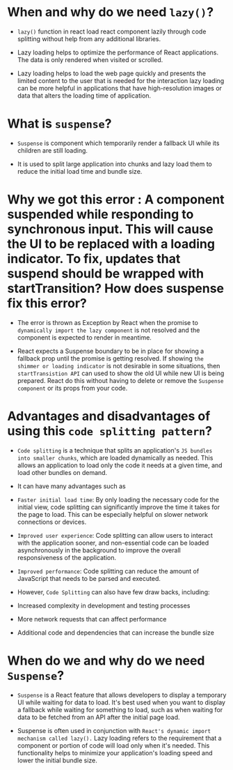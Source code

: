 # When and why do we need `lazy()`?

- `lazy()` function in react load react component lazily through code splitting without help from any additional libraries.

- Lazy loading helps to optimize the performance of React applications. The data is only rendered when visited or scrolled. 

- Lazy loading helps to load the web page quickly and presents the limited content to the user that is needed for the interaction lazy loading can be more helpful in applications that have high-resolution images or data that alters the loading time of application.

# What is `suspense`?

- `Suspense` is component which temporarily render a fallback UI while its children are still loading. 

- It is used to split large application into chunks and lazy load them to reduce the initial load time and bundle size.

# Why we got this error : A component suspended while responding to synchronous input. This will cause the UI to be replaced with a loading indicator. To fix, updates that suspend should be wrapped with startTransition? How does suspense fix this error?

- The error is thrown as Exception by React when the promise to `dynamically import the lazy component` is not resolved and the component is expected to render in meantime. 

- React expects a Suspense boundary to be in place for showing a fallback prop until the promise is getting resolved. If showing `the shimmer or loading indicator` is not desirable in some situations, then `startTransistion API` can used to show the old UI while new UI is being prepared. React do this without having to delete or remove the `Suspense component` or its props from your code.

# Advantages and disadvantages of using this `code splitting pattern`?

- `Code splitting` is a technique that splits an application's `JS bundles into smaller chunks`, which are loaded dynamically as needed. This allows an application to load only the code it needs at a given time, and load other bundles on demand.

- It can have many advantages such as 

- `Faster initial load time`: By only loading the necessary code for the initial view, code splitting can significantly improve the time it takes for the page to load. This can be especially helpful on slower network connections or devices.

- `Improved user experience`: Code splitting can allow users to interact with the application sooner, and non-essential code can be loaded asynchronously in the background to improve the overall responsiveness of the application.

- `Improved performance`: Code splitting can reduce the amount of JavaScript that needs to be parsed and executed.

- However, `Code Splitting` can also have few draw backs, including:

- Increased complexity in development and testing processes

- More network requests that can affect performance

- Additional code and dependencies that can increase the bundle size

# When do we and why do we need `Suspense`?

- `Suspense` is a React feature that allows developers to display a temporary UI while waiting for data to load. It's best used when you want to display a fallback while waiting for something to load, such as when waiting for data to be fetched from an API after the initial page load.

- Suspense is often used in conjunction with `React's dynamic import mechanism called lazy().` Lazy loading refers to the requirement that a component or portion of code will load only when it's needed. This functionality helps to minimize your application's loading speed and lower the initial bundle size.
